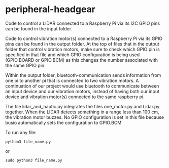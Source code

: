 # peripheral-headgear

Code to control a LIDAR connected to a Raspberry Pi via its I2C GPIO pins can be found in the input folder.

Code to control vibration motor(s) connected to a Raspberry Pi via its GPIO pins can be found in the output folder. At the top of files that in the output folder that control vibration motors, make sure to check which GPIO pin is specified in that file and which GPIO configuration is being used (GPIO.BOARD or GPIO.BCM) as this changes the number associated with the same GPIO pin.

Within the output folder, bluetooth-communication sends information from one pi to another pi that is connected to two vibration motors. A continuation of our project would use bluetooth to communicate between an input device and our vibration motors, instead of having both our input device and vibration motor(s) connected to the same raspberry pi.

The file lidar_and_haptic.py integrates the files one_motor.py and Lidar.py together. When the LIDAR detects something in a range less than 100 cm, the vibration motor buzzes. No GPIO configuration is set in this file because busio automatically sets the configuration to GPIO.BCM

To run any file:
```
python3 file_name.py
```
or
```
sudo python3 file_name.py
```